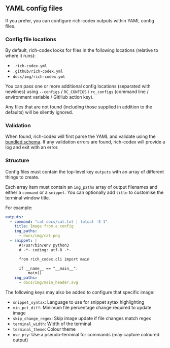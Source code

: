 ## YAML config files

If you prefer, you can configure rich-codex outputs within YAML config files.

### Config file locations

By default, rich-codex looks for files in the following locations (relative to where it runs):

- `.rich-codex.yml`
- `.github/rich-codex.yml`
- `docs/img/rich-codex.yml`

You can pass one or more additional config locations (separated with newlines) using `--configs` / `RC_CONFIGS` / `rc_configs` (command line / environment variable / GitHub action key).

Any files that are not found (including those supplied in addition to the defaults) will be silently ignored.

### Validation

When found, rich-codex will first parse the YAML and validate using the [bundled schema](https://github.com/ewels/rich-codex/blob/main/config-schema.yml).
If any validation errors are found, rich-codex will provide a log and exit with an error.

### Structure

Config files must contain the top-level key `outputs` with an array of different things to create.

Each array item must contain an `img_paths` array of output filenames and either a `command` or a `snippet`.
You can optionally add `title` to customise the terminal window title.

For example:

```yaml
outputs:
  - command: "cat docs/cat.txt | lolcat -S 1"
    title: Image from a config
    img_paths:
      - docs/img/cat.png
  - snippet: |
      #!/usr/bin/env python3
      # -*- coding: utf-8 -*-

      from rich_codex.cli import main

      if __name__ == "__main__":
          main()
    img_paths:
      - docs/img/main_header.svg
```

The following keys may also be added to configure that specific image:

- `snippet_syntax`: Language to use for snippet sytax highlighting
- `min_pct_diff`: Minimum file percentage change required to update image
- `skip_change_regex`: Skip image update if file changes match regex
- `terminal_width`: Width of the terminal
- `terminal_theme`: Colour theme
- `use_pty`: Use a pseudo-terminal for commands (may capture coloured output)

